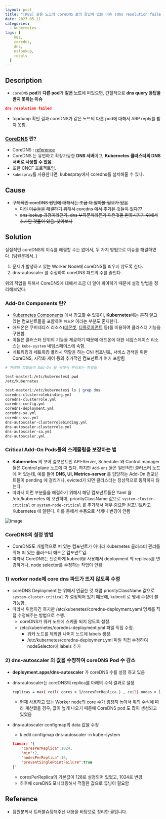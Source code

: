 ```yaml
---
layout: post
title: "[K8S] 같은 노드의 CoreDNS 로의 응답이 없는 이슈 (dns resolution failed)"
date: 2023-05-11
categories:
  - Kubernetes
tags: [
    k8s,
    coredns,
    dns,
    nslookup,
    resolv
  ]
---
```

## Description

- `coreDNS` **pod**와 **다른 pod**가 **같은 노드**에 떠있으면, 간헐적으로 **dns query 응답을 받지 못하는 이슈**

```json
dns resolution failed
```

- tcpdump 확인 결과 coreDNS가 같은 노드의 다른 pod에 대해서 ARP reply를 받지 못함.

### [CoreDNS](https://coredns.io/) 란?

- CoreDNS : [reference](https://kubernetes.io/docs/tasks/administer-cluster/coredns/)
- CoreDNS 는 유연하고 확장가능한 **DNS 서버**이고, **Kubernetes 클러스터의 DNS 서버로 사용할 수 있음**.
- 또한 CNCF 프로젝트임.
- `kubespray`를 사용한다면, kubespray에서 coredns를 설치해줄 수 있다.

## Cause

- ~~구체적인 coreDNS 원인에 대해서는 조금 더 알아볼 필요가 있음~~
    - ~~이런 이슈들을 해결하기 위해서 coredns 에서 추가된 것들이 있다??~~
    - ~~dns lookup 과정이라던가, dns 부하문제라든가 이런것들 완화시키기 위해서 추가된 것들이 있음. 찾아보자~~

## Solution

실질적인 coreDNS의 이슈를 해결할 수는 없어서, 두 가지 방법으로 이슈를 해결하였다. (팀원분께서..)

1. 문제가 발생하고 있는 Worker Node에 coreDNS를 띄우지 않도록 한다.
2. dns-autoscaler 를 수정하여 coreDNS 파드의 수를 줄인다.

위의 작업을 위해서 CoreDNS에 대해서 조금 더 알아 봐야하기 때문에 설정 방법을 정리해보았다.

### Add-On Components 란?

- [Kubernetes Components](https://kubernetes.io/ko/docs/concepts/overview/components/) 에서 참고할 수 있듯이, **Kubernetes**에는 흔히 알고있는 컴포넌트들을 포함하여 `애드온` 이라는 부분도 존재한다.
- 애드온은 쿠버네티스 리소스([데몬셋](https://kubernetes.io/ko/docs/concepts/workloads/controllers/daemonset), [디플로이먼트](https://kubernetes.io/ko/docs/concepts/workloads/controllers/deployment/) 등)를 이용하여 클러스터 기능을 구현함.
- 이들은 클러스터 단위의 기능을 제공하기 때문에 애드온에 대한 네임스페이스 리소스는 `kube-system` 네임스페이스에 속함.
- 네트워킹과 네트워킹 폴리시 역할을 하는 CNI 컴포넌트, 서비스 검색을 위한 CoreDNS, 시각화 제어 등의 추가적인 컴포넌트가 여기 포함됨

```bash
# 아래의 파일들이 Add-On 을 위해서 관리되는 파일들 

test-master1:/etc/kubernetes$ pwd
/etc/kubernetes

test-master1:/etc/kubernetes$ ls | grep dns
coredns-clusterrolebinding.yml
coredns-clusterrole.yml
coredns-config.yml
coredns-deployment.yml
coredns-sa.yml
coredns-svc.yml
dns-autoscaler-clusterrolebinding.yml
dns-autoscaler-clusterrole.yml
dns-autoscaler-sa.yml
dns-autoscaler.yml
```

### Critical Add-On Pods들의 스케줄링을 보장하는 법

- **Kubernetes** 의 코어 컴포넌트인 API-Server, Scheduler 와 Control manager 들은 Control plane 노드에 떠 있다. 하지만 `Add-ons` 들은 일반적인 클러스터 노드에 떠 있는데, 예를 들어 **DNS, UI, Metrics-server** 를 담당하는 Add-On 컴포넌트들이 pending 에 걸리거나, evicted가 되면 클러스터는 정상적으로 동작하지 않는다.
- 따라서 이런 부분들을 해결하기 위해서 해당 컴포넌트들은 Yaml 을 /etc/kubernetes 에 보관하며, priorityClassName 값으로 `system-cluster-critical` or `system-node-critical` 를 추가해서 매우 중요한 컴포넌트라고 Kubernetes 에 알린다. 이를 통해서 수동으로 삭제나 변경이 안됨

![image](https://github.com/hhhyunwoo/leetcode/assets/37402136/93c3805c-2f36-440f-abb5-68c28c4dbc00)

### CoreDNS의 설정 방법

- CoreDNS도 개별적으로 떠 있는 컴포넌트가 아니라 Kubernetes 클러스터 관리를 위해 떠 있는 클러스터 애드온 컴포넌트임.
- 따라서 CoreDNS는 단순하게 kubectl을 사용해서 deployment 의 replicas를 변경하거나, node selector를 수정하는 작업이 안됨

### 1) worker node에 core dns 파드가 뜨지 않도록 수정

- coreDNS Deployment 는 위에서 언급한 것 처럼 priorityClassName 값으로 `system-cluster-critical` 가 설정되어 있기 떄문에, kubectl 로 명세 수정이 불가능함.
- 따라서 위험하긴 하지만 /etc/kubenetes/coredns-deployment.yaml 명세를 직접 수정해주는 방법으로 수행.
    - coreDNS가 워커 노드에 스케줄 되지 않도록 설정.
    - /etc/kubernetes/coredns-deployment.yml 파일 직접 수정.
        - 워커 노드를 제외한 나머지 노드에 labels 생성.
        - /etc/kubernetes/coredns-deployment.yml 파일 직접 수정하여 nodeSelector에 labels 추가

### 2) dns-autoscaler 의 값을 수정하여 coreDNS Pod 수 감소

- **deployment.apps/dns-autoscaler** 가 coreDNS 수를 설정 하고 있음
- dns-autoscaler는 coreDNS의 replica를 아래의 수식 결과로 설정
    
    ```bash
    replicas = max( ceil( cores × 1/coresPerReplica ) , ceil( nodes × 1/nodesPerReplica ) )
    ```
    
    - 현재 사용하고 있는 Worker node의 core 수가 굉장히 높아서 위의 수식에 따라 계산했을 경우, 값이 높게 나오기 때문에 CoreDNS pod 도 많이 생성되고 있었음
- dns-autoscaler configmap의 data 값을 수정
    - k edit configmap dns-autoscaler -n kube-system
    
    ```json
    linear: '{
    	"coresPerReplica":1024,
    	"min":2,
    	"nodesPerReplica":16,
    	"preventSinglePointFailure":true
    }'
    ```
    
    - coresPerReplica의 기본값이 128로 설정되어 있었고, 1024로 변경
    - 추후에 coreDNS 모니터링해서 적절한 값으로 튜닝이 필요함
  


## Reference
- 팀원분께서 트러블슈팅해주신 내용을 바탕으로 정리한 글입니다. 